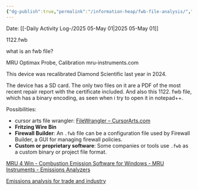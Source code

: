 ```yaml
---
{"dg-publish":true,"permalink":"/information-heap/fwb-file-analysis/","noteIcon":"","created":"2025-05-23T14:53:49.644-05:00"}
---
```


Date: [[-Daily Activity Log-/2025 05-May 01\|2025 05-May 01]]


1122.fwb

what is an fwb file?

MRU Optimax Probe, Calibration
mru-instruments.com

This device was recalibrated Diamond Scientific last year in 2024.

The device has a SD card. The only two files on it are a PDF of the most recent repair report with the certificate included. And also this 1122. fwb file, which has a binary encoding, as seen when i try to open it in notepad++.

Possibilities:
- cursor arts file wrangler: [FileWrangler – CursorArts.com](https://cursorarts.com/ca_fw.html)
- **Fritzing Wire Bin**
- **Firewall Builder**: An `.fwb` file can be a configuration file used by Firewall Builder, a GUI for managing firewall policies.
- **Custom or proprietary software**: Some companies or tools use `.fwb` as a custom binary or project file format.

[MRU 4 Win - Combustion Emission Software for Windows - MRU Instruments - Emissions Analyzers](https://mru-instruments.com/product/mru-4-win-combustion-emission-software/)

[Emissions analysis for trade and industry](https://www.mru.eu/)
